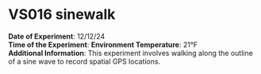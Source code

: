 # VS016 sinewalk

**Date of Experiment**: 12/12/24  
**Time of the Experiment**: 
**Environment Temperature**: 21°F  
**Additional Information**: This experiment involves walking along the outline of a sine wave to record spatial GPS locations.
